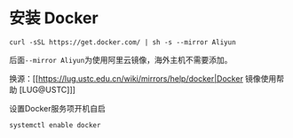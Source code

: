 # 安装 Docker

```
curl -sSL https://get.docker.com/ | sh -s --mirror Aliyun
```
后面`--mirror Aliyun`为使用阿里云镜像，海外主机不需要添加。

换源：[[https://lug.ustc.edu.cn/wiki/mirrors/help/docker|Docker 镜像使用帮助 [LUG@USTC]]]

设置Docker服务项开机自启
```
systemctl enable docker
```